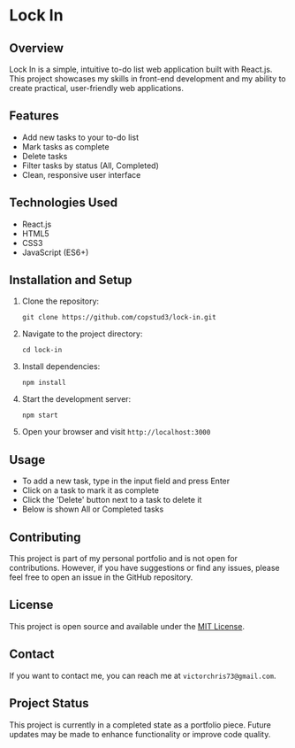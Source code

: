 # Lock In

## Overview
Lock In is a simple, intuitive to-do list web application built with React.js. This project showcases my skills in front-end development and my ability to create practical, user-friendly web applications.

## Features
- Add new tasks to your to-do list
- Mark tasks as complete
- Delete tasks
- Filter tasks by status (All, Completed)
- Clean, responsive user interface

## Technologies Used
- React.js
- HTML5
- CSS3
- JavaScript (ES6+)

## Installation and Setup
1. Clone the repository:
   ```
   git clone https://github.com/copstud3/lock-in.git
   ```
2. Navigate to the project directory:
   ```
   cd lock-in
   ```
3. Install dependencies:
   ```
   npm install
   ```
4. Start the development server:
   ```
   npm start
   ```
5. Open your browser and visit `http://localhost:3000`

## Usage
- To add a new task, type in the input field and press Enter
- Click on a task to mark it as complete
- Click the 'Delete' button next to a task to delete it
- Below is shown All or Completed tasks

## Contributing
This project is part of my personal portfolio and is not open for contributions. However, if you have suggestions or find any issues, please feel free to open an issue in the GitHub repository.

## License
This project is open source and available under the [MIT License](LICENSE).

## Contact
If you want to contact me, you can reach me at `victorchris73@gmail.com`.

## Project Status
This project is currently in a completed state as a portfolio piece. Future updates may be made to enhance functionality or improve code quality.